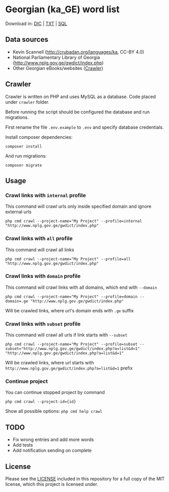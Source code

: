 # Georgian (ka_GE) word list

Download in: 
[DIC](https://github.com/akalongman/geo-words/raw/master/dictionary/dic/ka_GE.dic) | 
[TXT](https://github.com/akalongman/geo-words/raw/master/dictionary/txt/ka_GE.txt) |
[SQL](https://github.com/akalongman/geo-words/raw/master/dictionary/sql/ka_GE.sql)

## Data sources

- Kevin Scannell (http://crubadan.org/languages/ka, CC-BY 4.0) 
- National Parliamentary Library of Georgia (http://www.nplg.gov.ge/gwdict/index.php)
- Other Georgian eBooks/websites ([Crawler](#crawler))

## Crawler

Crawler is written on PHP and uses MySQL as a database. Code placed under `crawler` folder.

Before running the script should be configured the database and run migrations. 

First rename the file `.env.example` to `.env` and specify database credentials.

Install composer dependencies:

    composer install

And run migrations:

    composer migrate  

## Usage 

### Crawl links with `internal` profile
This command will crawl urls only inside specified domain and ignore external urls

    php cmd crawl --project-name="My Project" --profile=internal "http://www.nplg.gov.ge/gwdict/index.php"

### Crawl links with `all` profile
This command will crawl all links

    php cmd crawl --project-name="My Project" --profile=all "http://www.nplg.gov.ge/gwdict/index.php"

### Crawl links with `domain` profile
This command will crawl links with all domains, which end with `--domain`

    php cmd crawl --project-name="My Project" --profile=domain --domain=.ge "http://www.nplg.gov.ge/gwdict/index.php"

Will be crawled links, where url's domain ends with `.ge` suffix

### Crawl links with `subset` profile
This command will crawl all urls if link starts with `--subset`

    php cmd crawl --project-name="My Project" --profile=subset --subset="http://www.nplg.gov.ge/gwdict/index.php?a=list&d=1" "http://www.nplg.gov.ge/gwdict/index.php?a=list&d=1"

Will be crawled links, where url starts with `http://www.nplg.gov.ge/gwdict/index.php?a=list&d=1` prefix

### Continue project
You can continue stopped project by command

    php cmd crawl --project-id={id}

Show all possible options: `php cmd help crawl`

## TODO

- Fix wrong entries and add more words
- Add tests
- Add notification sending on complete

## License

Please see the [LICENSE](LICENSE.md) included in this repository for a full copy of the MIT license,
which this project is licensed under.
